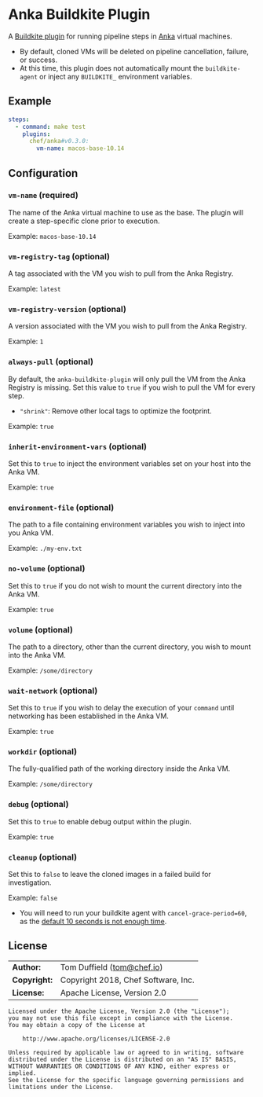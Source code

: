 # Anka Buildkite Plugin

A [Buildkite plugin](https://buildkite.com/docs/agent/v3/plugins) for running pipeline steps in [Anka](https://ankadoc.bitbucket.io/#introduction) virtual machines.

- By default, cloned VMs will be deleted on pipeline cancellation, failure, or success.
- At this time, this plugin does not automatically mount the `buildkite-agent` or inject any `BUILDKITE_` environment variables.

## Example

```yml
steps:
  - command: make test
    plugins:
      chef/anka#v0.3.0:
        vm-name: macos-base-10.14
```

## Configuration

### `vm-name` (required)

The name of the Anka virtual machine to use as the base. The plugin will create a step-specific clone prior to execution.

Example: `macos-base-10.14`

### `vm-registry-tag` (optional)

A tag associated with the VM you wish to pull from the Anka Registry.

Example: `latest`

### `vm-registry-version` (optional)

A version associated with the VM you wish to pull from the Anka Registry.

Example: `1`

### `always-pull` (optional)

By default, the `anka-buildkite-plugin` will only pull the VM from the Anka Registry is missing. Set this value to `true` if you wish to pull the VM for every step.

- `"shrink"`: Remove other local tags to optimize the footprint.

Example: `true`

### `inherit-environment-vars` (optional)

Set this to `true` to inject the environment variables set on your host into the Anka VM.

Example: `true`

### `environment-file` (optional)

The path to a file containing environment variables you wish to inject into you Anka VM.

Example: `./my-env.txt`

### `no-volume` (optional)

Set this to `true` if you do not wish to mount the current directory into the Anka VM.

Example: `true`

### `volume` (optional)

The path to a directory, other than the current directory, you wish to mount into the Anka VM.

Example: `/some/directory`

### `wait-network` (optional)

Set this to `true` if you wish to delay the execution of your `command` until networking has been established in the Anka VM.

Example: `true`

### `workdir` (optional)

The fully-qualified path of the working directory inside the Anka VM.

Example: `/some/directory`

### `debug` (optional)

Set this to `true` to enable debug output within the plugin.

Example: `true`

### `cleanup` (optional)

Set this to `false` to leave the cloned images in a failed build for investigation.

Example: `false`

- You will need to run your buildkite agent with `cancel-grace-period=60`, as the [default 10 seconds is not enough time](https://forum.buildkite.community/t/problems-with-anka-plugin-and-pre-exit/365/7).

## License

|                      |                                          |
|:---------------------|:-----------------------------------------|
| **Author:**          | Tom Duffield (<tom@chef.io>)
| **Copyright:**       | Copyright 2018, Chef Software, Inc.
| **License:**         | Apache License, Version 2.0

```
Licensed under the Apache License, Version 2.0 (the "License");
you may not use this file except in compliance with the License.
You may obtain a copy of the License at

    http://www.apache.org/licenses/LICENSE-2.0

Unless required by applicable law or agreed to in writing, software
distributed under the License is distributed on an "AS IS" BASIS,
WITHOUT WARRANTIES OR CONDITIONS OF ANY KIND, either express or implied.
See the License for the specific language governing permissions and
limitations under the License.
```
